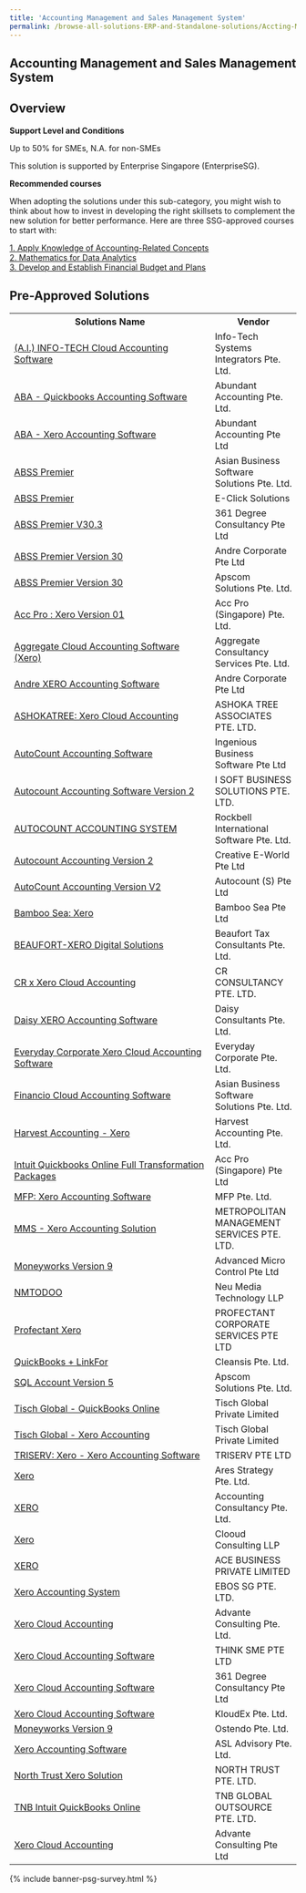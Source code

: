 ```yaml
---
title: 'Accounting Management and Sales Management System'
permalink: /browse-all-solutions-ERP-and-Standalone-solutions/Accting-Mgmt-and-Sales-Mgmt-System
---
```


## Accounting Management and Sales Management System
## Overview

**Support Level and Conditions**

Up to 50% for SMEs, N.A. for non-SMEs

This solution is supported by Enterprise Singapore (EnterpriseSG).

**Recommended courses**

When adopting the solutions under this sub-category, you might wish to think about how to invest in developing the right skillsets to complement the new solution for better performance. Here are three SSG-approved courses to start with:

<a href='https://sfec.enterprisejobskills.gov.sg/Course_Internet/CourseDetail.aspx?CoursesReferenceNumber=TGS-2019502253'  target='_blank' rel='noopener'>1. Apply Knowledge of Accounting-Related Concepts</a><br>
<a href='https://sfec.enterprisejobskills.gov.sg/Course_Internet/CourseDetail.aspx?CoursesReferenceNumber=TGS-2021003748'  target='_blank' rel='noopener'>2. Mathematics for Data Analytics</a><br>
<a href='https://sfec.enterprisejobskills.gov.sg/Course_Internet/CourseDetail.aspx?CoursesReferenceNumber=TGS-2016500598'  target='_blank' rel='noopener'>3. Develop and Establish Financial Budget and Plans</a><br>

## Pre-Approved Solutions

<table>
<tr>
<th style='width: auto;'><b>Solutions Name</b></th>
<th style='width: 30%;'><b>Vendor</b></th>
</tr>
<tr>
<td><a href='/productivity-solutions-grant/solutionrepo/200711480W-AI-INFOTECH-Cloud-ACC-Softwr-G' target='_blank'>(A.I.) INFO-TECH Cloud Accounting Software</a><br></td>
<td>Info-Tech Systems Integrators Pte. Ltd.</td>
</tr>
<tr>
<td><a href='/productivity-solutions-grant/solutionrepo/201333490K-ABA-Quckbooks-ACC-Softwr-G' target='_blank'>ABA - Quickbooks Accounting Software</a><br></td>
<td>Abundant Accounting Pte. Ltd.</td>
</tr>
<tr>
<td><a href='/productivity-solutions-grant/solutionrepo/201333490K-ABA-Xro-ACC-Softwr-G' target='_blank'>ABA - Xero Accounting Software</a><br></td>
<td>Abundant Accounting Pte Ltd</td>
</tr>
<tr>
<td><a href='/productivity-solutions-grant/solutionrepo/200914556R-ABSS-Prmr-G' target='_blank'>ABSS Premier</a><br></td>
<td>Asian Business Software Solutions Pte. Ltd.</td>
</tr>
<tr>
<td><a href='/productivity-solutions-grant/solutionrepo/53295423L-ABSS-Prmr-G' target='_blank'>ABSS Premier</a><br></td>
<td>E-Click Solutions</td>
</tr>
<tr>
<td><a href='/productivity-solutions-grant/solutionrepo/200804595N-ABSS-Prmr-V303-G' target='_blank'>ABSS Premier V30.3</a><br></td>
<td>361 Degree Consultancy Pte Ltd</td>
</tr>
<tr>
<td><a href='/productivity-solutions-grant/solutionrepo/200918692D-ABSS-Prmr-v-30-G' target='_blank'>ABSS Premier Version 30</a><br></td>
<td>Andre Corporate Pte Ltd</td>
</tr>
<tr>
<td><a href='/productivity-solutions-grant/solutionrepo/202138250K-ABSS-Prmr-v-30-G' target='_blank'>ABSS Premier Version 30</a><br></td>
<td>Apscom Solutions Pte. Ltd.</td>
</tr>
<tr>
<td><a href='/productivity-solutions-grant/solutionrepo/201539815G-Acc-Pro-Xro-v-01-G' target='_blank'>Acc Pro : Xero Version 01</a><br></td>
<td>Acc Pro (Singapore) Pte. Ltd.</td>
</tr>
<tr>
<td><a href='/productivity-solutions-grant/solutionrepo/201807430D-Aggrgt-Cloud-ACC-Softwr-Xro-G' target='_blank'>Aggregate Cloud Accounting Software (Xero)</a><br></td>
<td>Aggregate Consultancy Services Pte. Ltd.</td>
</tr>
<tr>
<td><a href='/productivity-solutions-grant/solutionrepo/200918692D-&r-XERO-ACC-Softwr-G' target='_blank'>Andre XERO Accounting Software</a><br></td>
<td>Andre Corporate Pte Ltd</td>
</tr>
<tr>
<td><a href='/productivity-solutions-grant/solutionrepo/201831057D-ASHOKATREE-Xro-Cloud-ACC-G' target='_blank'>ASHOKATREE: Xero Cloud Accounting</a><br></td>
<td>ASHOKA TREE ASSOCIATES PTE. LTD.</td>
</tr>
<tr>
<td><a href='/productivity-solutions-grant/solutionrepo/201020197E-AutoCount-ACC-Softwr-G' target='_blank'>AutoCount Accounting Software</a><br></td>
<td>Ingenious Business Software Pte Ltd</td>
</tr>
<tr>
<td><a href='/productivity-solutions-grant/solutionrepo/201836351D-Autocount-ACC-Softwr-v-2-G' target='_blank'>Autocount Accounting Software Version 2</a><br></td>
<td>I SOFT BUSINESS SOLUTIONS PTE. LTD.</td>
</tr>
<tr>
<td><a href='/productivity-solutions-grant/solutionrepo/200603587Z-AUTOCOUNT-ACC-SYSTEM-G' target='_blank'>AUTOCOUNT ACCOUNTING SYSTEM</a><br></td>
<td>Rockbell International Software Pte. Ltd.</td>
</tr>
<tr>
<td><a href='/productivity-solutions-grant/solutionrepo/200200017N-Autocount-ACC-v-2-G' target='_blank'>Autocount Accounting Version 2</a><br></td>
<td>Creative E-World Pte Ltd</td>
</tr>
<tr>
<td><a href='/productivity-solutions-grant/solutionrepo/201713604G-AutoCount-ACC-v-V2-G' target='_blank'>AutoCount Accounting Version V2</a><br></td>
<td>Autocount (S) Pte Ltd</td>
</tr>
<tr>
<td><a href='/productivity-solutions-grant/solutionrepo/201426811M-Bmboo-S-Xro-G' target='_blank'>Bamboo Sea: Xero</a><br></td>
<td>Bamboo Sea Pte Ltd</td>
</tr>
<tr>
<td><a href='/productivity-solutions-grant/solutionrepo/200900564D-BEAUFORTXERO-Dgtl-SLNs-G' target='_blank'>BEAUFORT-XERO Digital Solutions</a><br></td>
<td>Beaufort Tax Consultants Pte. Ltd.</td>
</tr>
<tr>
<td><a href='/productivity-solutions-grant/solutionrepo/202001560N-CR-x-Xro-Cloud-ACC-G' target='_blank'>CR x Xero Cloud Accounting</a><br></td>
<td>CR CONSULTANCY PTE. LTD.</td>
</tr>
<tr>
<td><a href='/productivity-solutions-grant/solutionrepo/201820495R-Dsy-XERO-ACC-Softwr-G' target='_blank'>Daisy XERO Accounting Software</a><br></td>
<td>Daisy Consultants Pte. Ltd.</td>
</tr>
<tr>
<td><a href='/productivity-solutions-grant/solutionrepo/202115139D-Evrydy-Corport-Xro-Cloud-ACC-Softwr-G' target='_blank'>Everyday Corporate Xero Cloud Accounting Software</a><br></td>
<td>Everyday Corporate Pte. Ltd.</td>
</tr>
<tr>
<td><a href='/productivity-solutions-grant/solutionrepo/200914556R-Fnnco-Cloud-ACC-Softwr-G' target='_blank'>Financio Cloud Accounting Software</a><br></td>
<td>Asian Business Software Solutions Pte. Ltd.</td>
</tr>
<tr>
<td><a href='/productivity-solutions-grant/solutionrepo/201828446N-Hrvst-ACC-Xro-G' target='_blank'>Harvest Accounting - Xero</a><br></td>
<td>Harvest Accounting Pte. Ltd.</td>
</tr>
<tr>
<td><a href='/productivity-solutions-grant/solutionrepo/201539815G-Intut-Quckbooks-Onln-Full-Trnsformton-PKG-G' target='_blank'>Intuit Quickbooks Online Full Transformation Packages</a><br></td>
<td>Acc Pro (Singapore) Pte Ltd</td>
</tr>
<tr>
<td><a href='/productivity-solutions-grant/solutionrepo/200504354M-MFP-Xro-ACC-Softwr-G' target='_blank'>MFP: Xero Accounting Software</a><br></td>
<td>MFP Pte. Ltd.</td>
</tr>
<tr>
<td><a href='/productivity-solutions-grant/solutionrepo/200801162R-MMS-Xro-ACC-SLN-G' target='_blank'>MMS - Xero Accounting Solution</a><br></td>
<td>METROPOLITAN MANAGEMENT SERVICES PTE. LTD.</td>
</tr>
<tr>
<td><a href='/productivity-solutions-grant/solutionrepo/199204515R-Monyworks-v-9-G' target='_blank'>Moneyworks Version 9</a><br></td>
<td>Advanced Micro Control Pte Ltd</td>
</tr>
<tr>
<td><a href='/productivity-solutions-grant/solutionrepo/T13LL1562D-NMTODOO-G' target='_blank'>NMTODOO</a><br></td>
<td>Neu Media Technology LLP</td>
</tr>
<tr>
<td><a href='/productivity-solutions-grant/solutionrepo/201016773D-Profctnt-Xro-G' target='_blank'>Profectant Xero</a><br></td>
<td>PROFECTANT CORPORATE SERVICES PTE LTD</td>
</tr>
<tr>
<td><a href='/productivity-solutions-grant/solutionrepo/200612772D-QuckBooks-LnkFor-G' target='_blank'>QuickBooks + LinkFor</a><br></td>
<td>Cleansis Pte. Ltd.</td>
</tr>
<tr>
<td><a href='/productivity-solutions-grant/solutionrepo/202138250K-SQL-Account-v-5-G' target='_blank'>SQL Account Version 5</a><br></td>
<td>Apscom Solutions Pte. Ltd.</td>
</tr>
<tr>
<td><a href='/productivity-solutions-grant/solutionrepo/201809937E-Tsch-Globl-QuckBooks-Onln-G' target='_blank'>Tisch Global - QuickBooks Online</a><br></td>
<td>Tisch Global Private Limited</td>
</tr>
<tr>
<td><a href='/productivity-solutions-grant/solutionrepo/201809937E-Tsch-Globl-Xro-ACC-G' target='_blank'>Tisch Global - Xero Accounting</a><br></td>
<td>Tisch Global Private Limited</td>
</tr>
<tr>
<td><a href='/productivity-solutions-grant/solutionrepo/201529809Z-TRISERV-Xro-Xro-ACC-Softwr-G' target='_blank'>TRISERV: Xero - Xero Accounting Software</a><br></td>
<td>TRISERV PTE LTD</td>
</tr>
<tr>
<td><a href='/productivity-solutions-grant/solutionrepo/201719111M-Xro-G' target='_blank'>Xero</a><br></td>
<td>Ares Strategy Pte. Ltd.</td>
</tr>
<tr>
<td><a href='/productivity-solutions-grant/solutionrepo/201200009H-XERO-G' target='_blank'>XERO</a><br></td>
<td>Accounting Consultancy Pte. Ltd.</td>
</tr>
<tr>
<td><a href='/productivity-solutions-grant/solutionrepo/T18LL0812H-Xro-G' target='_blank'>Xero</a><br></td>
<td>Clooud Consulting LLP</td>
</tr>
<tr>
<td><a href='/productivity-solutions-grant/solutionrepo/201427894D-XERO-G' target='_blank'>XERO</a><br></td>
<td>ACE BUSINESS PRIVATE LIMITED</td>
</tr>
<tr>
<td><a href='/productivity-solutions-grant/solutionrepo/201300570R-Xro-ACC-Systm-G' target='_blank'>Xero Accounting System</a><br></td>
<td>EBOS SG PTE. LTD.</td>
</tr>
<tr>
<td><a href='/productivity-solutions-grant/solutionrepo/200718058D-Xro-Cloud-ACC-G' target='_blank'>Xero Cloud Accounting</a><br></td>
<td>Advante Consulting Pte. Ltd.</td>
</tr>
<tr>
<td><a href='/productivity-solutions-grant/solutionrepo/201326395C-Xro-Cloud-ACC-Softwr-G' target='_blank'>Xero Cloud Accounting Software</a><br></td>
<td>THINK SME PTE LTD</td>
</tr>
<tr>
<td><a href='/productivity-solutions-grant/solutionrepo/200804595N-Xro-Cloud-ACC-Softwr-G' target='_blank'>Xero Cloud Accounting Software</a><br></td>
<td>361 Degree Consultancy Pte Ltd</td>
</tr>
<tr>
<td><a href='/productivity-solutions-grant/solutionrepo/201916672K-Xro-Cloud-ACC-Softwr-G' target='_blank'>Xero Cloud Accounting Software</a><br></td>
<td>KloudEx Pte. Ltd.</td>
</tr>
<tr>
<td><a href='/productivity-solutions-grant/solutionrepo/201222896R-Monyworks-v-9-G' target='_blank'>Moneyworks Version 9</a><br></td>
<td>Ostendo Pte. Ltd.</td>
</tr>
<tr>
<td><a href='/productivity-solutions-grant/solutionrepo/201706917G-Xro-ACC-Softwr-G' target='_blank'>Xero Accounting Software</a><br></td>
<td>ASL Advisory Pte. Ltd.</td>
</tr>
<tr>
<td><a href='/productivity-solutions-grant/solutionrepo/201019442Z-North-Trust-Xro-SLN-G' target='_blank'>North Trust Xero Solution</a><br></td>
<td>NORTH TRUST PTE. LTD.</td>
</tr>
<tr>
<td><a href='/productivity-solutions-grant/solutionrepo/200311122E-TNB-Intut-QuckBooks-Onln-G' target='_blank'>TNB Intuit QuickBooks Online</a><br></td>
<td>TNB GLOBAL OUTSOURCE PTE. LTD.</td>
</tr>
<tr>
<td><a href='/productivity-solutions-grant/solutionrepo/200718058D-Xro-Cloud-ACC-G' target='_blank'>Xero Cloud Accounting</a><br></td>
<td>Advante Consulting Pte Ltd</td>
</tr>
</table>

{% include banner-psg-survey.html %}
